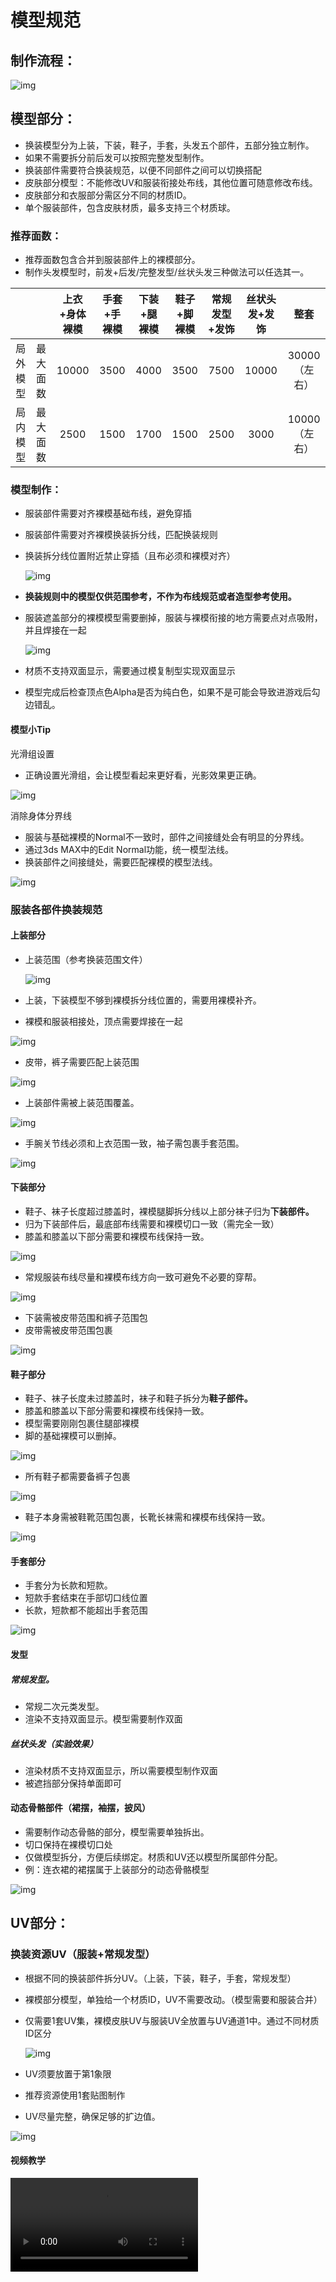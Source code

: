 # 模型规范

## 制作流程：

![img](https://arkimg.ark.online/1730277790314-1.png)

## 模型部分：

- 换装模型分为上装，下装，鞋子，手套，头发五个部件，五部分独立制作。
- 如果不需要拆分前后发可以按照完整发型制作。
- 换装部件需要符合换装规范，以便不同部件之间可以切换搭配
- 皮肤部分模型：不能修改UV和服装衔接处布线，其他位置可随意修改布线。
- 皮肤部分和衣服部分需区分不同的材质ID。
- 单个服装部件，包含皮肤材质，最多支持三个材质球。

### 推荐面数：

- 推荐面数包含合并到服装部件上的裸模部分。
- 制作头发模型时，前发+后发/完整发型/丝状头发三种做法可以任选其一。

|          |          | 上衣+身体裸模 | 手套+手裸模 | 下装+腿裸模 | 鞋子+脚裸模 | 常规发型+发饰 | 丝状头发+发饰 |     整套      |
| :------: | :------: | :-----------: | :---------: | :---------: | :---------: | :-----------: | :-----------: | :-----------: |
| 局外模型 | 最大面数 |     10000     |    3500     |    4000     |    3500     |     7500      |     10000     | 30000（左右） |
| 局内模型 | 最大面数 |     2500      |    1500     |    1700     |    1500     |     2500      |     3000      | 10000（左右） |

### 模型制作：

- 服装部件需要对齐裸模基础布线，避免穿插
- 服装部件需要对齐裸模换装拆分线，匹配换装规则
- 换装拆分线位置附近禁止穿插（且布必须和裸模对齐）  
  
  ![img](https://arkimg.ark.online/1725852243023-1.png)
- **换装规则中的模型仅供范围参考，不作为布线规范或者造型参考使用。**

- 服装遮盖部分的裸模模型需要删掉，服装与裸模衔接的地方需要点对点吸附，并且焊接在一起
  
  ![img](https://arkimg.ark.online/1725852243024-2.png)
- 材质不支持双面显示，需要通过模复制型实现双面显示
- 模型完成后检查顶点色Alpha是否为纯白色，如果不是可能会导致进游戏后勾边错乱。

#### 模型小Tip

光滑组设置

- 正确设置光滑组，会让模型看起来更好看，光影效果更正确。

![img](https://arkimg.ark.online/1725852243025-16.png)

消除身体分界线

- 服装与基础裸模的Normal不一致时，部件之间接缝处会有明显的分界线。
- 通过3ds MAX中的Edit Normal功能，统一模型法线。
- 换装部件之间接缝处，需要匹配裸模的模型法线。

![img](https://arkimg.ark.online/1725852243026-17.png)

### 服装各部件换装规范

#### 上装部分

- 上装范围（参考换装范围文件）
  
  ![img](https://arkimg.ark.online/1725852243024-3.png)
- 上装，下装模型不够到裸模拆分线位置的，需要用裸模补齐。
- 裸模和服装相接处，顶点需要焊接在一起

![img](https://arkimg.ark.online/1725852243024-4.png)

- 皮带，裤子需要匹配上装范围

![img](https://arkimg.ark.online/1725852243024-5.png)

- 上装部件需被上装范围覆盖。

![img](https://arkimg.ark.online/1725852243024-6.png)

- 手腕关节线必须和上衣范围一致，袖子需包裹手套范围。

![img](https://arkimg.ark.online/1725852243024-7.png)

#### 下装部分

- 鞋子、袜子长度超过膝盖时，裸模腿脚拆分线以上部分袜子归为**下装部件。**
- 归为下装部件后，最底部布线需要和裸模切口一致（需完全一致）
- 膝盖和膝盖以下部分需要和裸模布线保持一致。

![img](https://arkimg.ark.online/1725852243024-8.png)

- 常规服装布线尽量和裸模布线方向一致可避免不必要的穿帮。

![img](https://arkimg.ark.online/1725852243024-9.png)

- 下装需被皮带范围和裤子范围包
- 皮带需被皮带范围包裹

![img](https://arkimg.ark.online/1725852243025-10.png)

#### 鞋子部分

- 鞋子、袜子长度未过膝盖时，袜子和鞋子拆分为**鞋子部件。**
- 膝盖和膝盖以下部分需要和裸模布线保持一致。
- 模型需要刚刚包裹住腿部裸模
- 脚的基础裸模可以删掉。

![img](https://arkimg.ark.online/1725852243025-11.png)

- 所有鞋子都需要备裤子包裹

![img](https://arkimg.ark.online/1725852243025-12.png)

- 鞋子本身需被鞋靴范围包裹，长靴长袜需和裸模布线保持一致。

![img](https://arkimg.ark.online/1725852243025-13.png)

#### 手套部分

- 手套分为长款和短款。
- 短款手套结束在手部切口线位置
- 长款，短款都不能超出手套范围

![img](https://arkimg.ark.online/1725852243025-14.png)

#### 发型

##### 常规发型。

- 常规二次元类发型。
- 渲染不支持双面显示。模型需要制作双面

##### 丝状头发（实验效果）

- 渲染材质不支持双面显示，所以需要模型制作双面
- 被遮挡部分保持单面即可

#### 动态骨骼部件（裙摆，袖摆，披风）

- 需要制作动态骨骼的部分，模型需要单独拆出。
- 切口保持在裸模切口处
- 仅做模型拆分，方便后续绑定。材质和UV还以模型所属部件分配。
- 例：连衣裙的裙摆属于上装部分的动态骨骼模型

![img](https://arkimg.ark.online/1725852243025-15.png)

## UV部分：

### 换装资源UV（服装+常规发型）

- 根据不同的换装部件拆分UV。（上装，下装，鞋子，手套，常规发型）
- 裸模部分模型，单独给一个材质ID，UV不需要改动。（模型需要和服装合并）
- 仅需要1套UV集，裸模皮肤UV与服装UV全放置与UV通道1中。通过不同材质ID区分
  
  ![img](https://arkimg.ark.online/1725852243026-18.png)
- UV须要放置于第1象限
- 推荐资源使用1套贴图制作
- UV尽量完整，确保足够的扩边值。

![img](https://arkimg.ark.online/1725852243026-19.jpeg)

#### 视频教学

<video controls src="https://arkimg.ark.online/%E6%8D%A2%E8%A3%85%E8%B5%84%E6%BA%90UV(%E6%9C%8D%E8%A3%85%E5%92%8C%E5%B8%B8%E8%A7%84%E5%8F%91%E5%9E%8B).mp4" />

### 丝状发型UV（实验效果）

- 需要多UV来实现，根据功能需求需要制作2个UV

#### UV1：配合UE中的材质实现头发的渐变效果和保持高光位置一致

- 头发UV的精度需要保持一致。不能有拉伸。

![img](https://arkimg.ark.online/1725852243026-20.png)

- 为了保证渐变效果合理，UV需要使用提供的彩色贴图对齐头发UV。UV需要尽量打直，使竖向高光纹理无拉伸，并且顺头发走势变化。竖向高光纹理能够表现出发束的感觉

![img](https://arkimg.ark.online/1725852243026-21.png)

- 根据实际情况，增加相邻头发UV之间的错落（渐变色不用对的太整齐），让变色看起来更丰富

![img](https://arkimg.ark.online/1725852243026-22.png)

#### UV2：头发法线

- 可以配合丝状法线来增强发丝效果。

![img](https://arkimg.ark.online/1730183136341-2.png)

- 也可全展UV烘焙高模法线

![img](https://arkimg.ark.online/1730183136341-1.png)

#### 视频教学

<video controls src="https://arkimg.ark.online/%E4%B8%9D%E4%B8%9D%E5%A4%B4%E5%8F%91UV.mp4" />

## 资源整理

### 模型命名

#### 局外

- 命名格式：SK_Cartoon _ 性别 _ 部件 _ 资源编号_Show
  -  例如：

  -   女性上装：SK_Cartoon_Famale_Body_ 资源编号_Show

  -   女性下装：SK_Cartoon_Female_Leg_ 资源编号_Show

  -   女性鞋袜：SK_Cartoon_Female_Foot_ 资源编号_Show

  -   女性手套：SK_Cartoon_Female_Hand_ 资源编号_Show

  -   头发模型：SK_Cartoon_Famale_HairB_ 资源编号_Show
- 动态骨骼部分：所接部分命名+Widget(a,b,c)

例如：SK_Cartoon_Famale_Body_ 资源编号_Show_Widget(a,b,c)

#### 局内

- 命名格式：SK_Cartoon_ 性别_ 部件_资源编号
  -   例如：

  -   女性上装：SK_Cartoon_Famale_Body_资源编号

  -   女性下装：SK_Cartoon_Female_Leg_资源编号

  -   女性鞋袜：SK_Cartoon_Female_Foot_资源编号

  -   女性手套：SK_Cartoon_Female_Hand_资源编号

  -   头发模型：SK_Cartoon_Famale_HairB_资源编号

- 动态骨骼部分：所接部分命名+Widget(a,b,c)

例如：SK_Cartoon_Famale_Body_ 资源编号_ Widget(a,b,c)

### 材质球：

- 材质命名需符合材质插槽规范，需要在3Dmax、Maya等DCC软件中赋予材质，并且命名正确。
- 错误命名可能会导致材质表现错乱
- 局内局外资源材质插槽命名规则相同。

|     上装     |   ClothUpper    |
| :----------: | :-------------: |
|   上衣透贴   | ClothUpper_Mask |
|     下装     |   ClothLower    |
|   下装透贴   | ClothLower_Mask |
|     手套     |      Glave      |
|   手套透贴   |   Glave_Mask    |
|     鞋子     |   ClothShoes    |
|   鞋子透贴   | ClothShoes_Mask |
| 身体部分裸模 |      Body       |
|     头发     |      Hair       |
|     发饰     |     HairAcc     |
|   发饰透贴   |  HairAcc_Mask   |

### 资源整理：

#### 模型检查

- 检查3dsMax中单位设置是否是**厘米**
- 检查模型坐标是否在**世界坐标中心**，并且**-Y轴向前**
- 检查资源列表中是否有**无用的模型，空组**等，如果有请删除。
- 检查是否存在错误的双面，破面，破点，5边及以上的多边面
- 检查模型**光滑组**是否设置正确
- 检查各个衔接部分的**模型法线**，确保和**裸模保持一致**。
- 检查各个部件是否有赋予材质球，并且材质球命名正确。
- 检查UV数量是否正确

#### FBX输出

- FBX导出设置
  - 此处导出模型，仅可作为材质效果验证或制作相关贴图使用。

<img src="https://arkimg.ark.online/1725852243026-32.png" alt="img" style="zoom: 80%;" />